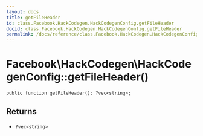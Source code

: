 ```yaml
---
layout: docs
title: getFileHeader
id: class.Facebook.HackCodegen.HackCodegenConfig.getFileHeader
docid: class.Facebook.HackCodegen.HackCodegenConfig.getFileHeader
permalink: /docs/reference/class.Facebook.HackCodegen.HackCodegenConfig.getFileHeader/
---
```

# Facebook\\HackCodegen\\HackCodegenConfig::getFileHeader()




``` Hack
public function getFileHeader(): ?vec<string>;
```




## Returns




- ` ?vec<string> `